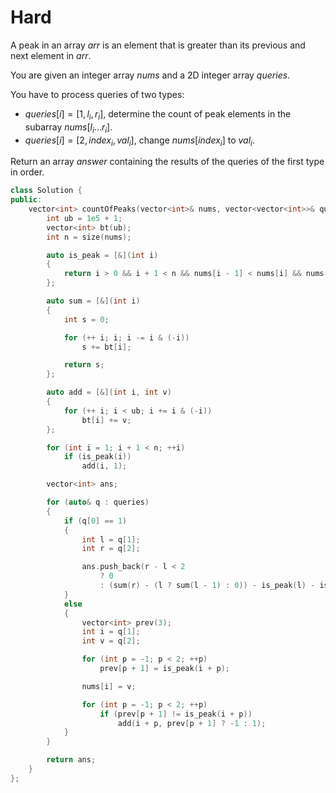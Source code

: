 # Hard

A peak in an array $arr$ is an element that is greater than its previous and next element in $arr$.

You are given an integer array $nums$ and a 2D integer array $queries$.

You have to process queries of two types:

- $queries[i] = [1, l_i, r_i]$, determine the count of peak elements in the subarray $nums[l_i ... r_i]$.
- $queries[i] = [2, index_i, val_i]$, change $nums[index_i]$ to $val_i$.

Return an array $answer$ containing the results of the queries of the first type in order.

```cpp
class Solution {
public:
    vector<int> countOfPeaks(vector<int>& nums, vector<vector<int>>& queries) {
        int ub = 1e5 + 1;
        vector<int> bt(ub);
        int n = size(nums);

        auto is_peak = [&](int i)
        {
            return i > 0 && i + 1 < n && nums[i - 1] < nums[i] && nums[i] > nums[i + 1]; 
        };

        auto sum = [&](int i)
        {
            int s = 0;

            for (++ i; i; i -= i & (-i))
                s += bt[i];

            return s;
        };

        auto add = [&](int i, int v)
        {
            for (++ i; i < ub; i += i & (-i))
                bt[i] += v;
        };

        for (int i = 1; i + 1 < n; ++i)
            if (is_peak(i))
                add(i, 1);

        vector<int> ans;

        for (auto& q : queries)
        {
            if (q[0] == 1)
            {
                int l = q[1];
                int r = q[2];

                ans.push_back(r - l < 2 
                    ? 0
                    : (sum(r) - (l ? sum(l - 1) : 0)) - is_peak(l) - is_peak(r));
            }
            else
            {
                vector<int> prev(3);
                int i = q[1];
                int v = q[2];

                for (int p = -1; p < 2; ++p)
                    prev[p + 1] = is_peak(i + p);

                nums[i] = v;

                for (int p = -1; p < 2; ++p)
                    if (prev[p + 1] != is_peak(i + p))
                        add(i + p, prev[p + 1] ? -1 : 1);
            }
        }

        return ans;
    }
};
```
